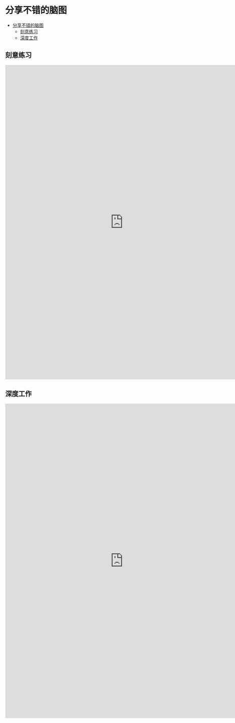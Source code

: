 # 分享不错的脑图

<!-- @import "[TOC]" {cmd="toc" depthFrom=1 depthTo=6 orderedList=false} -->

<!-- code_chunk_output -->

- [分享不错的脑图](#分享不错的脑图)
  - [刻意练习](#刻意练习)
  - [深度工作](#深度工作)

<!-- /code_chunk_output -->

## 刻意练习

<iframe src='https://www.xmind.app/embed/eqB843/' width='750' height='1000' frameborder='0' scrolling='no' allowfullscreen="true"></iframe>

## 深度工作

<iframe src='https://www.xmind.app/embed/JvbZGY/' width='750' height='1000' frameborder='0' scrolling='no' allowfullscreen="true"></iframe>